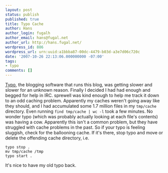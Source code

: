 ```yaml
---
layout: post
status: publish
published: true
title: Typo Cache
author: Hans
author_login: fugalh
author_email: hans@fugal.net
author_url: http://hans.fugal.net/
wordpress_id: 886
wordpress_url: urn:uuid:a1bbba87-00dc-4479-b03d-a3e7d06c720c
date: '2007-10-26 22:13:06.000000000 -07:00'
tags:
- typo
comments: []
---
```

<p><a href="http://typosphere.org/">Typo</a>, the blogging software that runs this blog, was getting slower and slower for an unknown reason. Finally I decided I had had enough and begged for help in IRC. sprewell was kind enough to help me track it down to an odd caching problem. Apparently my caches weren't going away like they should, and I had accumulated some 1.7 million files in my <code>tmp/cache</code> directory. Even running <code>find tmp/cache | wc -l</code> took a few minutes. No wonder typo (which was probably actually looking at each file's contents) was having a cow. Apparently this isn't a common problem, but they have struggled with cache problems in the past. So if your typo is feeling sluggish, check for the ballooning cache. If it's there, stop typo and move or delete the offending cache directory, i.e.</p>

<pre><code>typo stop .
mv tmp/cache /tmp
typo start .
</code></pre>

<p>It's nice to have my old typo back.</p>
